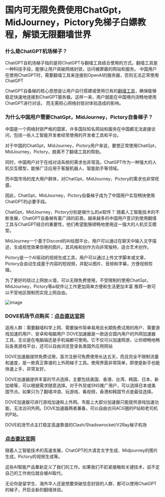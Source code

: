 # 国内可无限免费使用ChatGpt，MidJourney，Pictory免梯子白嫖教程，解锁无限翻墙世界

### 什么是ChatGPT机场梯子？

ChatGPT自机场梯子指的是将ChatGPT与翻墙工具结合使用的方式。翻墙工具是一种科技手段，能够让用户突破网络封锁，访问被屏蔽的网站和服务。
中国用户在使用ChatGPT时，需要翻墙工具来连接到OpenAI的服务器，否则无法正常使用ChatGPT

ChatGPT自备梯的核心思想是让用户自行搭建或使用已有的[翻墙工具](https://appletalking.cc/archives/2106 )，确保能够稳定快速地连接到ChatGPT服务器。这样一来，用户就能在中国境内流畅地使用ChatGPT进行对话，
而无需担心网络封锁对体验造成的影响。

### 为什么中国用户需要ChatGpt，MidJourney，Pictory自备梯子？

中国是一个网络封锁严格的国家，许多国际知名网站和服务在中国都无法直接访问，包括一些人工智能开发者经常使用的开发者工具和平台。

对于中国的ChatGpt，MidJourney，Pictory用户来说，要想正常使用ChatGpt，MidJourney，Pictory，脱离不了翻墙工具的帮助。

同时，中国用户对于在线对话系统的需求也非常高。ChatGPT作为一种强大的人机交互模型，能够广泛应用于客服机器人、智能助手等领域。

而中国市场的庞大用户群体，对ChatGpt，MidJourney，Pictory的需求也非常旺盛。

因此，ChatGpt，MidJourney，Pictory自备梯子成为了中国用户实现畅快使用ChatGPT的必要手段。

ChatGpt，MidJourney，Pictory分别是做什么的ai软件？
随着人工智能技术的不断发展，ChatGPT自备梯有着广阔的前景。越来越多的中国用户意识到使用翻墙工具与ChatGPT结合的重要性，他们希望能够顺畅地使用这一强大的人机交互模型。

MidJourney一个基于Discord的AI绘图平台，用户可以通过在聊天中输入文字描述，生成视觉效果惊艳的图片。其风格和创作方向非常独特，适合艺术创作。

Pictory是一个AI驱动的视频生成工具，用户可以通过上传文字脚本或文章，Pictory会自动生成基于内容的短视频，并配以图片、音频和字幕，方便视频剪辑。

为了更好的绕过上网放火墙，可以无限免费使用，不受限制的使用ChatGpt，MidJourney，Pictory等ai软件让工作更加简单方便和生活更加丰富 推荐一款可以不受地区限制而实现上网自由。

![image](https://github.com/user-attachments/assets/892cbc5e-efa2-4fad-b6c4-9da7d736fd5e)

### DOVE机场节点购买：[点击直达官网](https://dove8.cc/a.php?alavBTtF8UB)

适用人群：需要翻墙科学上网、需要操作简单易用且长期免费试用的用户、需要游戏加速的用户、安卓和电脑用户 DOVE加速器是一款适合国内用户的外网加速器工具，无论是在电脑端还是手机端都可使用。它不仅可以加速网游，让你顺畅地畅玩各类游戏平台，还可以自由浏览登录各类国外应用网站

DOVE加速器提供免费试用，首次注册可免费使用长达五天，而且完全不限制流量和速度，是一款真正靠谱的上外网梯子工具。使用界面非常简单，即使是新手也能快速上手，非常友好。

DOVE加速器提供丰富的节点选择，主要包括美国、香港、台湾、韩国、日本、新加坡等，可以根据需求随意选择。对于外贸或SNS推广用户，可以选择日本或美国节点。如果只为了翻墙冲浪、玩游戏、看视频，香港和韩国节点是最佳选择。

DOVE加速器可进行游戏加速和上外网。市面上大部分加速器只能提供游戏加速功能，无法访问外网。DOVE加速器两者兼备，可以自由访问ACG圈的P站和老司机的P站。

DOVE机场节点主打稳定高速靠谱的Clash/Shadowrocket/V2Ray梯子机场

### [点击直达官网](https://dove8.cc/a.php?alavBTtF8UB)

随着人工智能技术的高速发展，ChatGPT的大语言文字生成、Midjourney的图片生成，Pictory的视频生成等。

这些AI智能产品重新定义了我们的工作。如果我们不赶紧接触和关键技术，说不定自己的工作岗位就会被AI取代。

无论你是留学生、海外华人还是想要突破信息封锁的人群，都可以使用ChatGPT的梯子，开启全新的翻墙体验。






